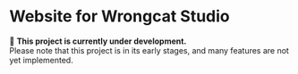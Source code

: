 # Website for Wrongcat Studio

🚧 **This project is currently under development.**  
Please note that this project is in its early stages, and many features are not yet implemented.
